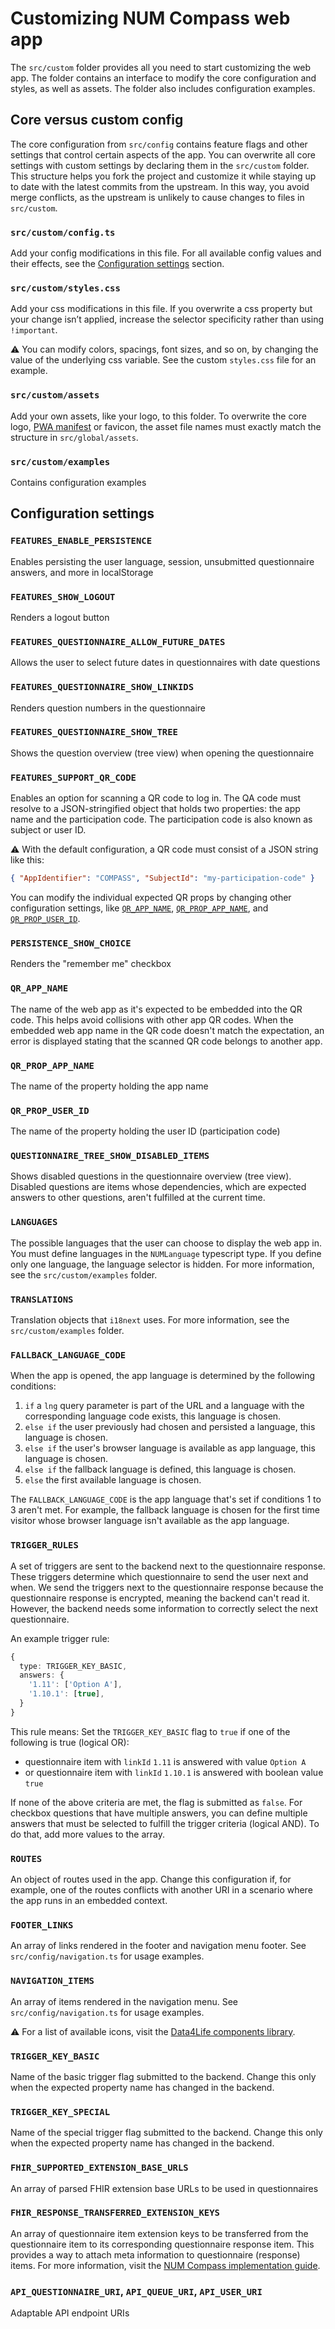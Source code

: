 # Customizing NUM Compass web app

The `src/custom` folder provides all you need to start customizing the web app. The folder contains an interface to modify the core configuration and styles, as well as assets. The folder also includes configuration examples.

## Core versus custom config

The core configuration from `src/config` contains feature flags and other settings that control certain aspects of the app.
You can overwrite all core settings with custom settings by declaring them in the `src/custom` folder.
This structure helps you fork the project and customize it while staying up to date with the latest commits from the upstream. In this way, you avoid merge conflicts, as the upstream is unlikely to cause changes to files in `src/custom`.

### `src/custom/config.ts`

Add your config modifications in this file. For all available config values and their effects, see the [Configuration settings](#configuration) section.

### `src/custom/styles.css`

Add your css modifications in this file. If you overwrite a css property but your change isn’t applied, increase the selector specificity rather than using `!important`.

⚠️ You can modify colors, spacings, font sizes, and so on, by changing the value of the underlying css variable. See the custom `styles.css` file for an example.


### `src/custom/assets`

Add your own assets, like your logo, to this folder. To overwrite the core logo, [PWA manifest](https://web.dev/progressive-web-apps) or favicon, the asset file names must exactly match the structure in `src/global/assets`.

### `src/custom/examples`

Contains configuration examples

##  <a name="configuration"></a>Configuration settings

### `FEATURES_ENABLE_PERSISTENCE`

Enables persisting the user language, session, unsubmitted questionnaire answers, and more in localStorage

### `FEATURES_SHOW_LOGOUT`

Renders a logout button

### `FEATURES_QUESTIONNAIRE_ALLOW_FUTURE_DATES`

Allows the user to select future dates in questionnaires with date questions

### `FEATURES_QUESTIONNAIRE_SHOW_LINKIDS`

Renders question numbers in the questionnaire

### `FEATURES_QUESTIONNAIRE_SHOW_TREE`

Shows the question overview (tree view) when opening the questionnaire

### `FEATURES_SUPPORT_QR_CODE`

Enables an option for scanning a QR code to log in. The QA code must resolve to a JSON-stringified object that holds two properties: the app name and the participation code. The participation code is also known as subject or user ID.

⚠️ With the default configuration, a QR code must consist of a JSON string like this:

```json
{ "AppIdentifier": "COMPASS", "SubjectId": "my-participation-code" }
```

You can modify the individual expected QR props by changing other configuration settings, like [`QR_APP_NAME`](#qrappname), [`QR_PROP_APP_NAME`](#qrpropappname), and [`QR_PROP_USER_ID`](#qrpropuserid).

### `PERSISTENCE_SHOW_CHOICE`

Renders the "remember me" checkbox

### `QR_APP_NAME`

The name of the web app as it's expected to be embedded into the QR code. This helps avoid collisions with other app QR codes.
When the embedded web app name in the QR code doesn't match the expectation, an error is displayed stating that the scanned QR code belongs to another app.

### `QR_PROP_APP_NAME`

The name of the property holding the app name

### `QR_PROP_USER_ID`

The name of the property holding the user ID (participation code)

### `QUESTIONNAIRE_TREE_SHOW_DISABLED_ITEMS`

Shows disabled questions in the questionnaire overview (tree view). Disabled questions are items whose dependencies, which are expected answers to other questions, aren't fulfilled at the current time.

### `LANGUAGES`

The possible languages that the user can choose to display the web app in.
You must define languages in the `NUMLanguage` typescript type. If you define only one language, the language selector is hidden. For more information, see the `src/custom/examples` folder.

### `TRANSLATIONS`

Translation objects that `i18next` uses. For more information, see the `src/custom/examples` folder.

### `FALLBACK_LANGUAGE_CODE`

When the app is opened, the app language is determined by the following conditions:

1. `if` a `lng` query parameter is part of the URL and a language with the corresponding language code exists, this language is chosen.
2. `else if` the user previously had chosen and persisted a language, this language is chosen.
3. `else if` the user's browser language is available as app language, this language is chosen.
4. `else if` the fallback language is defined, this language is chosen.
5. `else` the first available language is chosen.

The `FALLBACK_LANGUAGE_CODE` is the app language that's set if conditions 1 to 3 aren't met. For example, the fallback language is chosen for the first time visitor whose browser language isn't available as the app language.


### `TRIGGER_RULES`

A set of triggers are sent to the backend next to the questionnaire response. These triggers determine which questionnaire to send the user next and when.
We send the triggers next to the questionnaire response because the questionnaire response is encrypted, meaning the backend can't read it. However, the backend needs some information to correctly select the next questionnaire.

An example trigger rule:

```ts
{
  type: TRIGGER_KEY_BASIC,
  answers: {
    '1.11': ['Option A'],
    '1.10.1': [true],
  }
}
```

This rule means: Set the `TRIGGER_KEY_BASIC` flag to `true` if one of the following is true (logical OR):

- questionnaire item with `linkId` `1.11` is answered with value `Option A`
- or questionnaire item with `linkId` `1.10.1` is answered with boolean value `true`

If none of the above criteria are met, the flag is submitted as `false`.
For checkbox questions that have multiple answers, you can define multiple answers that must be selected to fulfill the trigger criteria (logical AND). To do that, add more values to the array.

### `ROUTES`

An object of routes used in the app. Change this configuration if, for example, one of the routes conflicts with another URI in a scenario where the app runs in an embedded context.

### `FOOTER_LINKS`

An array of links rendered in the footer and navigation menu footer. See `src/config/navigation.ts` for usage examples.

### `NAVIGATION_ITEMS`

An array of items rendered in the navigation menu. See `src/config/navigation.ts` for usage examples.

⚠️ For a list of available icons, visit the [Data4Life components library](https://storybook.d4l.io/?path=/story/components-icon).

### `TRIGGER_KEY_BASIC`

Name of the basic trigger flag submitted to the backend. Change this only when the expected property name has changed in the backend.

### `TRIGGER_KEY_SPECIAL`

Name of the special trigger flag submitted to the backend. Change this only when the expected property name has changed in the backend.

### `FHIR_SUPPORTED_EXTENSION_BASE_URLS`

An array of parsed FHIR extension base URLs to be used in questionnaires

### `FHIR_RESPONSE_TRANSFERRED_EXTENSION_KEYS`

An array of questionnaire item extension keys to be transferred from the questionnaire item to its corresponding questionnaire response item.
This provides a way to attach meta information to questionnaire (response) items. For more information, visit the [NUM Compass implementation guide](https://github.com/NUMde/compass-implementation-guide).

### `API_QUESTIONNAIRE_URI`, `API_QUEUE_URI`, `API_USER_URI`

Adaptable API endpoint URIs
